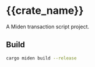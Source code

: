 # {{crate_name}}

A Miden transaction script project.

## Build

```bash
cargo miden build --release
```
